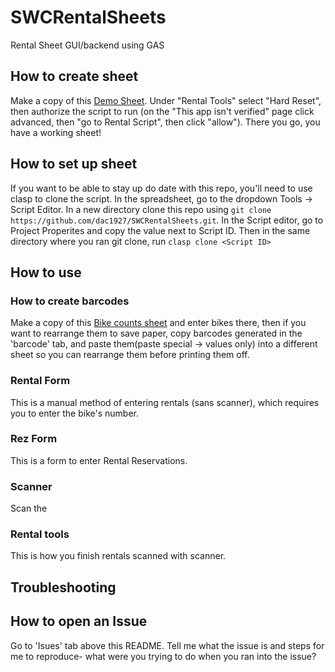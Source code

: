 # SWCRentalSheets
Rental Sheet GUI/backend using GAS
## How to create sheet
Make a copy of this [Demo Sheet](https://docs.google.com/spreadsheets/d/1aCLgKzn3c1kc_lLb4aoxDrGMwyWGG4-88-tAvaLwpHY/edit?usp=sharing).
Under "Rental Tools" select "Hard Reset", then authorize the script to run (on the "This app isn't verified" page click advanced, then "go to Rental Script", then click "allow").
There you go, you have a working sheet!
## How to set up sheet
If you want to be able to stay up do date with this repo, you'll need to use clasp to clone the script. In the spreadsheet, go to the dropdown Tools -> Script Editor. In a new directory clone this repo using `git clone https://github.com/dac1927/SWCRentalSheets.git`. In the Script editor, go to Project Properites and copy the value next to Script ID. Then in the same directory where you ran git clone, run `clasp clone <Script ID>`
## How to use
### How to create barcodes
Make a copy of this [Bike counts sheet](https://docs.google.com/spreadsheets/d/1jW1Hz1jzbLHGpmWtI6gAdNBklT3NDX1-owTGyz8Q_dg/edit?usp=sharing) and enter bikes there, then if you want to rearrange them to save paper, copy barcodes generated in the 'barcode' tab, and paste them(paste special -> values only) into a different sheet so you can rearrange them before printing them off.
### Rental Form
This is a manual method of entering rentals (sans scanner), which requires you to enter the bike's number.
### Rez Form
This is a form to enter Rental Reservations.
### Scanner
Scan the 
### Rental tools
This is how you finish rentals scanned with scanner.
## Troubleshooting
## How to open an Issue
Go to 'Isues' tab above this README. Tell me what the issue is and steps for me to reproduce- what were you trying to do when you ran into the issue?
